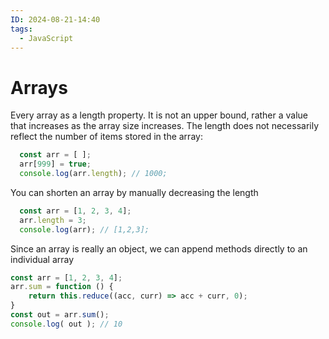```yaml
---
ID: 2024-08-21-14:40
tags:
  - JavaScript
---
```

# Arrays

Every array as a length property. It is not an upper bound, rather a value that increases as the array size increases. The length does not necessarily reflect the number of items stored in the array:

```JavaScript
  const arr = [ ];
  arr[999] = true;
  console.log(arr.length); // 1000;
 ```

You can shorten an array by manually decreasing the length

```JavaScript
  const arr = [1, 2, 3, 4];
  arr.length = 3;
  console.log(arr); // [1,2,3];
 ```

Since an array is really an object, we can append methods directly to an individual array

```JavaScript
const arr = [1, 2, 3, 4];
arr.sum = function () {
    return this.reduce((acc, curr) => acc + curr, 0);
}
const out = arr.sum();
console.log( out ); // 10
 ```